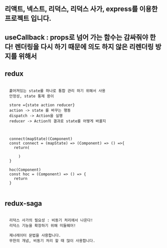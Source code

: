 ## 리액트, 넥스트, 리덕스, 리덕스 사가, express를 이용한 프로젝트 입니다.
## useCallback : props로 넘어 가는 함수는 감싸줘야 한다! 렌더링을 다시 하기 때문에 의도 하지 않은 리렌더링 방지를 위해서
## redux
<pre>
<code>
  흩어져있는 state를 하나로 통합 관리 하기 위해서 사용
  안정성, state 통제 용이

  store ={state action reducer}
  action -> state 를 바꾸는 행동
  dispatch -> Action을 실행
  reducer -> Action의 결과로 state를 어떻게 바꿀지



  connect(mapState)(Component)
  const connect = (mapState) => (Component) => () =>{
    return(
        <Component props={mapState}/>
      )
  }

  hoc(Component)
  const hoc = (Component) => () => {
    return <Component hello="I am users"/>
  }
</code>
</pre>
## redux-saga
<pre>
<code>
  리덕스 사가의 필요성 : 비동기 처리에서 나온다!
  리덕스 기능을 확장하기 위해 미들웨어!

  제너레이터 문법을 사용합니다.
  무한의 개념, 비동기 처리 할 때 많이 사용합니다.
</code>
</pre>
